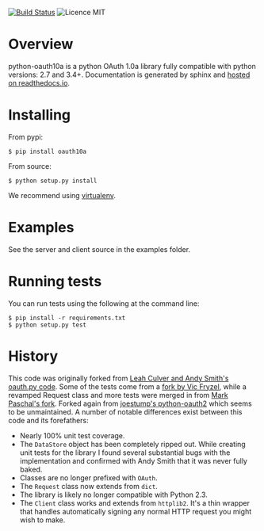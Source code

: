 [![Build Status](https://travis-ci.org/TimSC/python-oauth10a.svg?branch=master)](https://travis-ci.org/TimSC/python-oauth10a) ![Licence MIT](https://img.shields.io/badge/license-MIT-blue.svg?style=flat-square)

# Overview
python-oauth10a is a python OAuth 1.0a library fully compatible with python versions: 2.7 and 3.4+. Documentation is generated by sphinx and [hosted on readthedocs.io](https://python-oauth10a.readthedocs.io).

# Installing

From pypi:

    $ pip install oauth10a

From source:

    $ python setup.py install
    
We recommend using [virtualenv](https://virtualenv.pypa.io/en/latest/).

# Examples

See the server and client source in the examples folder.

# Running tests
You can run tests using the following at the command line:

    $ pip install -r requirements.txt
    $ python setup.py test

# History

This code was originally forked from [Leah Culver and Andy Smith's oauth.py code](http://github.com/leah/python-oauth/). Some of the tests come from a [fork by Vic Fryzel](http://github.com/shellsage/python-oauth), while a revamped Request class and more tests were merged in from [Mark Paschal's fork](http://github.com/markpasc/python-oauth). Forked again from [joestump's python-oauth2](https://github.com/joestump/python-oauth2) which seems to be unmaintained. A number of notable differences exist between this code and its forefathers:

* Nearly 100% unit test coverage.
* The <code>DataStore</code> object has been completely ripped out. While creating unit tests for the library I found several substantial bugs with the implementation and confirmed with Andy Smith that it was never fully baked.
* Classes are no longer prefixed with <code>OAuth</code>.
* The <code>Request</code> class now extends from <code>dict</code>.
* The library is likely no longer compatible with Python 2.3.
* The <code>Client</code> class works and extends from <code>httplib2</code>. It's a thin wrapper that handles automatically signing any normal HTTP request you might wish to make.

